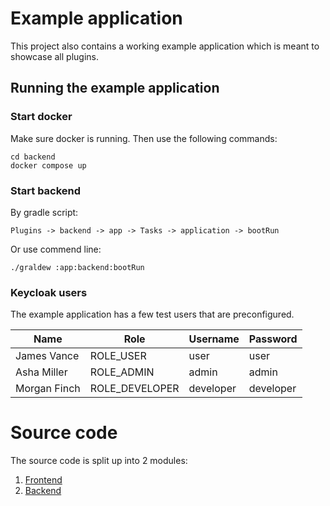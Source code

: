 # Example application

This project also contains a working example application which is meant to showcase all plugins.

## Running the example application

### Start docker

Make sure docker is running. Then use the following commands:

```shell
cd backend
docker compose up
```

### Start backend

By gradle script:

`Plugins -> backend -> app -> Tasks -> application -> bootRun`

Or use commend line:

```shell
./graldew :app:backend:bootRun
```

### Keycloak users

The example application has a few test users that are preconfigured.

| Name | Role | Username | Password |
|---|---|---|---|
| James Vance | ROLE_USER | user | user |
| Asha Miller | ROLE_ADMIN | admin | admin |
| Morgan Finch | ROLE_DEVELOPER | developer | developer |

# Source code

The source code is split up into 2 modules:

1. [Frontend](/frontend)
2. [Backend](/backend)

